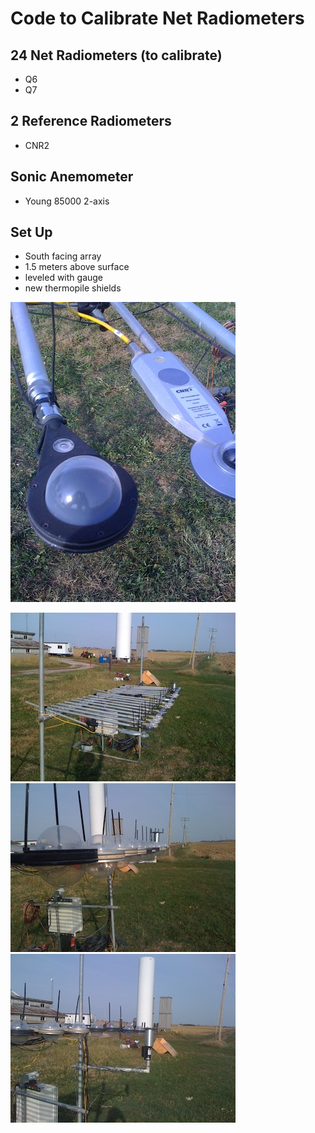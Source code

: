 Code to Calibrate Net Radiometers
=========================

24 Net Radiometers (to calibrate)
------------------
* Q6
* Q7

2 Reference Radiometers
------------------
* CNR2 

Sonic Anemometer
------------------
* Young 85000 2-axis

Set Up
------
* South facing array
* 1.5 meters above surface
* leveled with gauge
* new thermopile shields

![Source](http://github.com/bullfight/RNcal/raw/master/images/rn1.JPG "Q7 and CNR2 Net Radiometer")

![Source](http://github.com/bullfight/RNcal/raw/master/images/rn.JPG "Calibration Setup") ![Source](http://github.com/bullfight/RNcal/raw/master/images/rn2.JPG "net radiometers in plane") ![Source](http://github.com/bullfight/RNcal/raw/master/images/rn3.JPG "inclusion of 2-axis sonic anemometer")